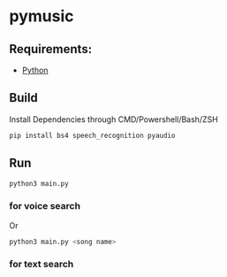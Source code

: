 # pymusic

## Requirements:
- [Python](https://www.python.org/downloads/)

## Build
Install Dependencies through CMD/Powershell/Bash/ZSH
```bash
pip install bs4 speech_recognition pyaudio
```

## Run
```bash
python3 main.py
```
### for voice search
Or
```bash
python3 main.py <song name>
```
### for text search
